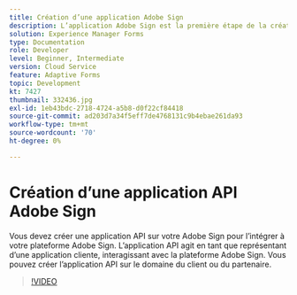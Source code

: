 ```yaml
---
title: Création d’une application Adobe Sign
description: L’application Adobe Sign est la première étape de la création de l’intégration entre AEM Forms et Adobe Sign.
solution: Experience Manager Forms
type: Documentation
role: Developer
level: Beginner, Intermediate
version: Cloud Service
feature: Adaptive Forms
topic: Development
kt: 7427
thumbnail: 332436.jpg
exl-id: 1eb43bdc-2718-4724-a5b8-d0f22cf84418
source-git-commit: ad203d7a34f5eff7de4768131c9b4ebae261da93
workflow-type: tm+mt
source-wordcount: '70'
ht-degree: 0%

---
```


# Création d’une application API Adobe Sign

Vous devez créer une application API sur votre Adobe Sign pour l’intégrer à votre plateforme Adobe Sign. L’application API agit en tant que représentant d’une application cliente, interagissant avec la plateforme Adobe Sign. Vous pouvez créer l’application API sur le domaine du client ou du partenaire.

>[!VIDEO](https://video.tv.adobe.com/v/332436?quality=12&learn=on)
